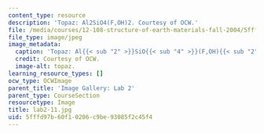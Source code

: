 ```yaml
---
content_type: resource
description: 'Topaz: Al2SiO4(F,OH)2. Courtesy of OCW.'
file: /media/courses/12-108-structure-of-earth-materials-fall-2004/5fffd97b60f10206c9be93085f2c45f4_lab2-11.jpg
file_type: image/jpeg
image_metadata:
  caption: 'Topaz: Al{{< sub "2" >}}SiO{{< sub "4" >}}(F,OH){{< sub "2" >}}.'
  credit: Courtesy of OCW.
  image-alt: topaz.
learning_resource_types: []
ocw_type: OCWImage
parent_title: 'Image Gallery: Lab 2'
parent_type: CourseSection
resourcetype: Image
title: lab2-11.jpg
uid: 5fffd97b-60f1-0206-c9be-93085f2c45f4
---
```


